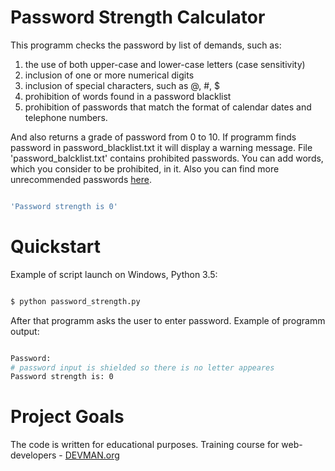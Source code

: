 # Password Strength Calculator

This programm checks the password by list of demands, such as:

1. the use of both upper-case and lower-case letters (case sensitivity)
2. inclusion of one or more numerical digits
3. inclusion of special characters, such as @, #, $
4. prohibition of words found in a password blacklist
5. prohibition of passwords that match the format of calendar dates and telephone numbers.

And also returns a grade of password from 0 to 10. If programm finds password in password_blacklist.txt it will display a warning message. File 'password_balcklist.txt' contains prohibited passwords. You can add words, which you consider to be prohibited, in it. Also you can find more unrecommended passwords [here](https://github.com/danielmiessler/SecLists/tree/master/Passwords).

``` bash

'Password strength is 0' 

```

# Quickstart

Example of script launch on Windows, Python 3.5:

``` bash

$ python password_strength.py

```

After that programm asks the user to enter password. Example of programm output:

``` bash

Password:
# password input is shielded so there is no letter appeares
Password strength is: 0

```

# Project Goals

The code is written for educational purposes. Training course for web-developers - [DEVMAN.org](https://devman.org)
